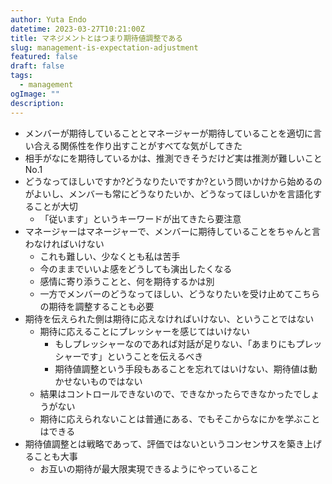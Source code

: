```yaml
---
author: Yuta Endo
datetime: 2023-03-27T10:21:00Z
title: マネジメントとはつまり期待値調整である
slug: management-is-expectation-adjustment
featured: false
draft: false
tags:
  - management
ogImage: ""
description:
---
```



- メンバーが期待していることとマネージャーが期待していることを適切に言い合える関係性を作り出すことがすべてな気がしてきた
- 相手がなにを期待しているかは、推測できそうだけど実は推測が難しいことNo.1
- どうなってほしいですか?どうなりたいですか?という問いかけから始めるのがよいし、メンバーも常にどうなりたいか、どうなってほしいかを言語化することが大切
	- 「従います」というキーワードが出てきたら要注意
- マネージャーはマネージャーで、メンバーに期待していることをちゃんと言わなければいけない
	- これも難しい、少なくとも私は苦手
	- 今のままでいいよ感をどうしても演出したくなる
	- 感情に寄り添うことと、何を期待するかは別
	- 一方でメンバーのどうなってほしい、どうなりたいを受け止めてこちらの期待を調整することも必要
- 期待を伝えられた側は期待に応えなければいけない、ということではない
	- 期待に応えることにプレッシャーを感じてはいけない
		- もしプレッシャーなのであれば対話が足りない、「あまりにもプレッシャーです」ということを伝えるべき
		- 期待値調整という手段もあることを忘れてはいけない、期待値は動かせないものではない
	- 結果はコントロールできないので、できなかったらできなかったでしょうがない
	- 期待に応えられないことは普通にある、でもそこからなにかを学ぶことはできる
- 期待値調整とは戦略であって、評価ではないというコンセンサスを築き上げることも大事
	- お互いの期待が最大限実現できるようにやっていること